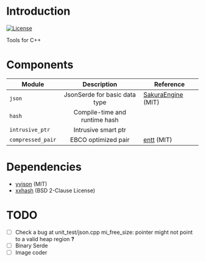 # Introduction

[![License](https://img.shields.io/github/license/ForMyDearest/auxiliary?label=license&style=flat-square)](./LICENSE)

Tools for C++

# Components

| Module            |          Description          | Reference                                                          |
|-------------------|:-----------------------------:|--------------------------------------------------------------------|
| `json`            | JsonSerde for basic data type | [SakuraEngine](https://github.com/SakuraEngine/SakuraEngine) (MIT) |
| `hash`            | Compile-time and runtime hash |                                                                    |
| `intrusive_ptr`   |      Intrusive smart ptr      |                                                                    |
| `compressed_pair` |      EBCO optimized pair      | [entt](https://github.com/skypjack/entt) (MIT)                     |

# Dependencies

- [yyjson](https://github.com/ibireme/yyjson) (MIT)
- [xxhash](https://github.com/Cyan4973/xxHash) (BSD 2-Clause License)

# TODO

* [ ] Check a bug at unit_test/json.cpp mi_free_size: pointer might not point to a valid heap region __?__
* [ ] Binary Serde
* [ ] Image coder

